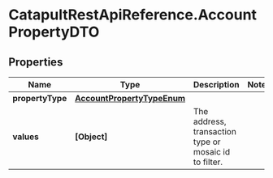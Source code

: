 # CatapultRestApiReference.AccountPropertyDTO

## Properties
Name | Type | Description | Notes
------------ | ------------- | ------------- | -------------
**propertyType** | [**AccountPropertyTypeEnum**](AccountPropertyTypeEnum.md) |  | 
**values** | **[Object]** | The address, transaction type or mosaic id to filter. | 


